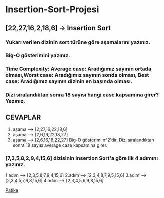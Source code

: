 # Insertion-Sort-Projesi
## [22,27,16,2,18,6] -> Insertion Sort
### Yukarı verilen dizinin sort türüne göre aşamalarını yazınız.
### Big-O gösterimini yazınız.
### Time Complexity: Average case: Aradığımız sayının ortada olması,Worst case: Aradığımız sayının sonda olması, Best case: Aradığımız sayının dizinin en başında olması.
### Dizi sıralandıktan sonra 18 sayısı hangi case kapsamına girer? Yazınız.
## CEVAPLAR
1. aşama --> [2,27,16,22,18,6]
2. aşama --> [2,6,16,22,18,27]
3. aşama --> [2,6,16,18,22,27]
Big-O gösterimi  n^2'dir.
Dizi sıralandıktan sonra 18 sayısı average case kapsamına girer.

### [7,3,5,8,2,9,4,15,6] dizisinin Insertion Sort'a göre ilk 4 adımını yazınız.
1.adım --> [2,3,5,8,7,9,4,15,6]
2.adım --> [2,3,4,8,7,9,5,15,6]
3.adım --> [2,3,4,5,7,9,8,15,6]
4.adım --> [2,3,4,5,6,9,8,15,6]

[Patika](https://app.patika.dev/sibergold)
